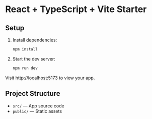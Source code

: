 # React + TypeScript + Vite Starter

## Setup

1. Install dependencies:
   ```powershell
   npm install
   ```
2. Start the dev server:
   ```powershell
   npm run dev
   ```

Visit http://localhost:5173 to view your app.

## Project Structure
- `src/` — App source code
- `public/` — Static assets
